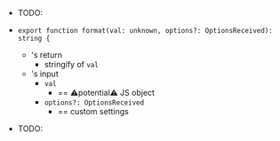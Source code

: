 * TODO:

* `export function format(val: unknown, options?: OptionsReceived): string {`
  * 's return
    * stringify of `val`
  * 's input
    * `val`
      * == ⚠️potential⚠️ JS object
    * `options?: OptionsReceived`
      * == custom settings

* TODO:

